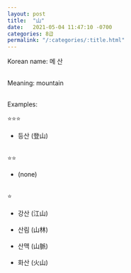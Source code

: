 ```yaml
---
layout: post
title:  "山"
date:   2021-05-04 11:47:10 -0700
categories: 8급
permalink: "/:categories/:title.html"
---
```


Korean name: 메 산 <br><br>

Meaning: mountain <br><br>

Examples:

⭐⭐⭐
* 등산 (登山) <br><br>


⭐⭐
* (none) <br><br>

⭐
* 강산 (江山) <br><br>
* 산림 (山林) <br><br>
* 산맥 (山脈) <br><br>
* 화산 (火山) <br><br>

